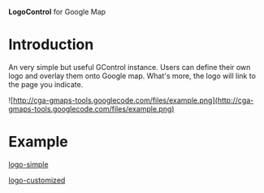 **LogoControl** for Google Map

# Introduction #

An very simple but useful GControl instance. Users can define their own logo and overlay them onto Google map. What's more, the logo will link to the page you indicate.

![http://cga-gmaps-tools.googlecode.com/files/example.png](http://cga-gmaps-tools.googlecode.com/files/example.png)

# Example #
[logo-simple](http://www.geoinformatics.cn/lab/logocontrol/logo-simple.html)

[logo-customized](http://www.geoinformatics.cn/lab/logocontrol/logo-customized.html)